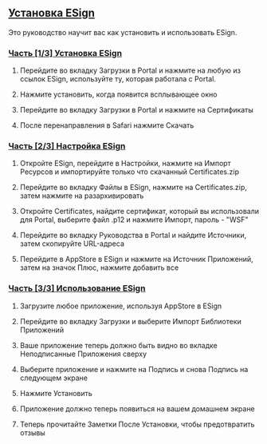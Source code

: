 ## [Установка ESign](accent://)

Это руководство научит вас как установить и использовать ESign.

### [Часть [1/3] Установка ESign](accent://)

1. Перейдите во вкладку Загрузки в Portal и нажмите на любую из ссылок ESign, используйте ту, которая работала с Portal.

2. Нажмите установить, когда появится всплывающее окно

3. Перейдите во вкладку Загрузки в Portal и нажмите на Сертификаты

4. После перенаправления в Safari нажмите Скачать

### [Часть [2/3] Настройка ESign](accent://)

1. Откройте ESign, перейдите в Настройки, нажмите на Импорт Ресурсов и импортируйте только что скачанный Certificates.zip

2. Перейдите во вкладку Файлы в ESign, нажмите на Certificates.zip, затем нажмите на разархивировать

3. Откройте Certificates, найдите сертификат, который вы использовали для Portal, выберите файл .p12 и нажмите Импорт, пароль - "WSF"

4. Перейдите во вкладку Руководства в Portal и найдите Источники, затем скопируйте URL-адреса

5. Перейдите в AppStore в ESign и нажмите на Источник Приложений, затем на значок Плюс, нажмите добавить все

### [Часть [3/3] Использование ESign](accent://)

1. Загрузите любое приложение, используя AppStore в ESign

2. Перейдите во вкладку Загрузки и выберите Импорт Библиотеки Приложений

3. Ваше приложение теперь должно быть видно во вкладке Неподписанные Приложения сверху

4. Выберите приложение и нажмите на Подпись и снова Подпись на следующем экране

5. Нажмите Установить

6. Приложение должно теперь появиться на вашем домашнем экране

7. Теперь прочитайте Заметки После Установки, чтобы предотвратить отзывы
